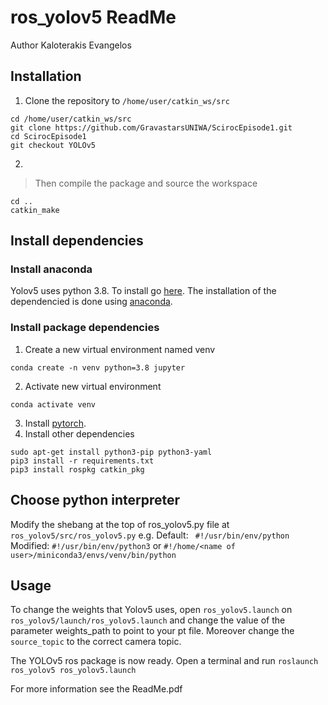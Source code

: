 # ros_yolov5 ReadMe
Author Kaloterakis Evangelos
## Installation
1. Clone the repository to ```/home/user/catkin_ws/src```
```
cd /home/user/catkin_ws/src
git clone https://github.com/GravastarsUNIWA/ScirocEpisode1.git
cd ScirocEpisode1
git checkout YOLOv5
```
2. 
>Then compile the package and source the workspace
```
cd ..
catkin_make
```

## Install dependencies
### Install anaconda
Yolov5 uses python 3.8. To install go [here](https://tech.serhatteker.com/post/2019-12/upgrade-python38-on-ubuntu/). The installation of the dependencied is done using [anaconda](https://docs.conda.io/projects/conda/en/latest/user-guide/install/linux.html). 

### Install package dependencies
1. Create a new virtual environment named venv
```
conda create -n venv python=3.8 jupyter
```
2. Activate new virtual environment
```
conda activate venv
```
3. Install [pytorch](https://pytorch.org/get-started/locally/).
4. Install other dependencies 
```
sudo apt-get install python3-pip python3-yaml
pip3 install -r requirements.txt
pip3 install rospkg catkin_pkg
```

## Choose python interpreter
Modify the shebang at the top of ros_yolov5.py file at ```ros_yolov5/src/ros_yolov5.py```
e.g. Default: ``` #!/usr/bin/env/python```
Modified: ```#!/usr/bin/env/python3``` or ```#!/home/<name of user>/miniconda3/envs/venv/bin/python```

## Usage
To change the weights that Yolov5 uses, open ```ros_yolov5.launch``` on ```ros_yolov5/launch/ros_yolov5.launch``` and change the value of the parameter weights_path to point to your pt file. Moreover change the ```source_topic``` to the correct camera topic.

The YOLOv5 ros package is now ready. Open a terminal and run ```roslaunch ros_yolov5 ros_yolov5.launch```

For more information see the ReadMe.pdf